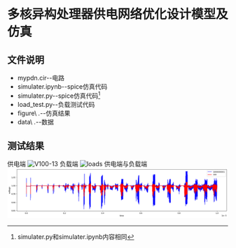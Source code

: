# 多核异构处理器供电网络优化设计模型及仿真

## 文件说明

- mypdn.cir--电路
- simulater.ipynb--spice仿真代码
- simulater.py--spice仿真代码[^1]
- load_test.py--负载测试代码
- figure\ *.*--仿真结果
- data\ *.*--数据

## 测试结果

供电端
![V100-13](figure/V100-V13.png)
负载端
![loads](figure/load.png)
供电端与负载端
![V100-V1000000001](figure/V100-V1000000001.png)

[^1]: simulater.py和simulater.ipynb内容相同
